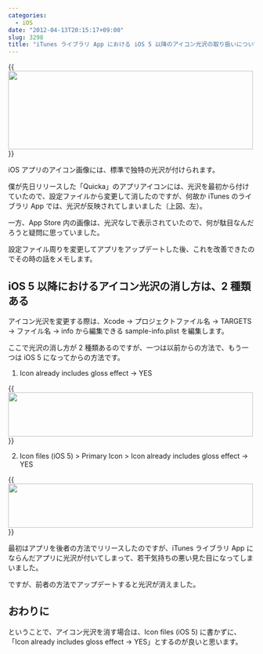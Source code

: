 ```yaml
---
categories:
  - iOS
date: "2012-04-13T20:15:17+09:00"
slug: 3298
title: "iTunes ライブラリ App における iOS 5 以降のアイコン光沢の取り扱いについて"
---
```


{{<img alt="" src="/images/2012/04/3298_1.png" width="500" height="160">}}

iOS アプリのアイコン画像には、標準で独特の光沢が付けられます。

僕が先日リリースした「Quicka」のアプリアイコンには、光沢を最初から付けていたので、設定ファイルから変更して消したのですが、何故か iTunes のライブラリ App では、光沢が反映されてしまいました（上図、左）。

一方、App Store 内の画像は、光沢なしで表示されていたので、何が駄目なんだろうと疑問に思っていました。

設定ファイル周りを変更してアプリをアップデートした後、これを改善できたのでその時の話をメモします。

## iOS 5 以降におけるアイコン光沢の消し方は、2 種類ある

アイコン光沢を変更する際は、Xcode → プロジェクトファイル名 → TARGETS → ファイル名 → info から編集できる sample-info.plist を編集します。

ここで光沢の消し方が 2 種類あるのですが、一つは以前からの方法で、もう一つは iOS 5 になってからの方法です。

1. Icon already includes gloss effect → YES

{{<img alt="" src="/images/2012/04/3298_2.png" width="500" height="90">}}

2. Icon files (iOS 5) > Primary Icon > Icon already includes gloss effect → YES

{{<img alt="" src="/images/2012/04/3298_3.png" width="500" height="90">}}

最初はアプリを後者の方法でリリースしたのですが、iTunes ライブラリ App にならんだアプリに光沢が付いてしまって、若干気持ちの悪い見た目になってしまいました。

ですが、前者の方法でアップデートすると光沢が消えました。

## おわりに

ということで、アイコン光沢を消す場合は、Icon files (iOS 5) に書かずに、「Icon already includes gloss effect → YES」とするのが良いと思います。
